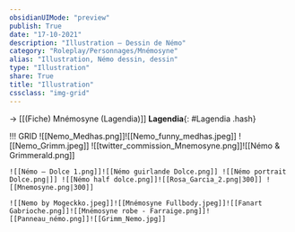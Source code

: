 ```yaml
---
obsidianUIMode: "preview"
publish: True
date: "17-10-2021"
description: "Illustration — Dessin de Némo"
category: "Roleplay/Personnages/Mnémosyne"
alias: "Illustration, Némo dessin, dessin"
type: "Illustration"
share: True
title: "Illustration"
cssclass: "img-grid"
---
```

→ [[(Fiche) Mnémosyne (Lagendia)]]
**Lagendia**{: #Lagendia .hash}  
 
!!! GRID
	![[Nemo_Medhas.png]]![[Nemo_funny_medhas.jpeg]] ![[Nemo_Grimm.jpeg]] ![[twitter_commission_Mnemosyne.png]]![[Némo & Grimmerald.png]]
	
	![[Némo — Dolce 1.png]]![[Némo guirlande Dolce.png]] ![[Némo portrait Dolce.png|]] ![[Némo half dolce.png]]![[Rosa_Garcia_2.png|300]] ![[Mnemosyne.png|300]]
	
	![[Nemo by Mogeckko.jpeg]]![[Mnémosyne Fullbody.jpeg]]![[Fanart Gabrioche.png]]![[Mnémosyne robe - Farraige.png]]![[Panneau_némo.png]]![[Grimm_Nemo.jpg]]